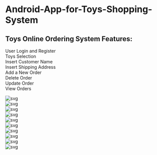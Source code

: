 # Android-App-for-Toys-Shopping-System  
## Toys Online Ordering System Features:
User Login and Register  
Toys Selection  
Insert Customer Name  
Insert Shipping Address  
Add a New Order  
Delete Order  
Update Order  
View Orders  


![svg](https://github.com/qiangnz/Android-App-for-Toys-Shopping-System/blob/master/screenshots/Picture1.png)  
![svg](https://github.com/qiangnz/Android-App-for-Toys-Shopping-System/blob/master/screenshots/Picture2.png)  
![svg](https://github.com/qiangnz/Android-App-for-Toys-Shopping-System/blob/master/screenshots/Picture3.png)  
![svg](https://github.com/qiangnz/Android-App-for-Toys-Shopping-System/blob/master/screenshots/Picture4.png)  
![svg](https://github.com/qiangnz/Android-App-for-Toys-Shopping-System/blob/master/screenshots/Picture5.png)  
![svg](https://github.com/qiangnz/Android-App-for-Toys-Shopping-System/blob/master/screenshots/Picture6.png)  
![svg](https://github.com/qiangnz/Android-App-for-Toys-Shopping-System/blob/master/screenshots/Picture7.png)  
![svg](https://github.com/qiangnz/Android-App-for-Toys-Shopping-System/blob/master/screenshots/Picture8.png)  
![svg](https://github.com/qiangnz/Android-App-for-Toys-Shopping-System/blob/master/screenshots/Picture9.png)  
![svg](https://github.com/qiangnz/Android-App-for-Toys-Shopping-System/blob/master/screenshots/Picture10.png)  
